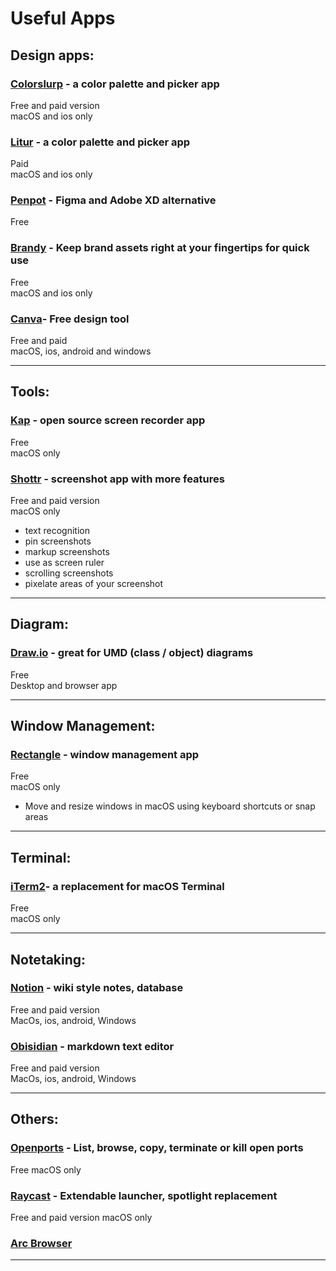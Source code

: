 # Useful Apps

## Design apps:   

### [Colorslurp](https://colorslurp.com/) - a color palette and picker app   
Free and paid version  
macOS and ios only

### [Litur](https://litur.app/) - a color palette and picker app    
Paid   
macOS and ios only

### [Penpot](https://penpot.app/) - Figma and Adobe XD alternative   
Free   

### [Brandy](https://getbrandy.io/) - Keep brand assets right at your fingertips for quick use   
Free   
macOS and ios only

### [Canva](https://www.canva.com/)- Free design tool
Free and paid  
macOS, ios, android and windows  


-----------------

## Tools:

### [Kap](https://getkap.co/) - open source screen recorder app  
Free   
macOS only   

### [Shottr](https://shottr.cc/) - screenshot app with more features  
Free and paid version  
macOS only
- text recognition
- pin screenshots
- markup screenshots
- use as screen ruler
- scrolling screenshots
- pixelate areas of your screenshot

-----------------

## Diagram:

### [Draw.io](https://www.drawio.com/) - great for UMD (class / object) diagrams
Free  
Desktop and browser app 

-----------------

## Window Management:

### [Rectangle](https://rectangleapp.com/) - window management app   
Free  
macOS only
- Move and resize windows in macOS using keyboard shortcuts or snap areas

-----------------

## Terminal:   

### [iTerm2](https://iterm2.com/)- a replacement for macOS Terminal   
Free   
macOS only

-----------------

## Notetaking:

### [Notion]() - wiki style notes, database
Free and paid version   
MacOs, ios, android, Windows

### [Obisidian]() - markdown text editor
Free and paid version   
MacOs, ios, android, Windows

-----------------

## Others:

### [Openports](https://openports.app/) - List, browse, copy, terminate or kill open ports   
Free
macOS only

### [Raycast](https://www.raycast.com/) -  Extendable launcher, spotlight replacement   
Free and paid version
macOS only

### [Arc Browser]()

-----------------